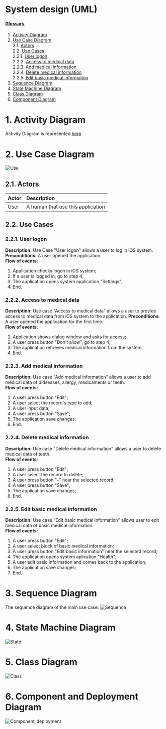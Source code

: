 # System design (UML)

#### [Glossary](Glossary.md)

1. [Activity Diagram](#1)<br>
2. [Use Case Diagram](#2)<br>
2.1. [Actors](#2.1)<br>
2.2. [Use Cases](#2.2)<br>
2.2.1. [User logon](#2.2.1)<br>
2.2.2. [Access to medical data](#2.2.2)<br>
2.2.3. [Add medical information](#2.2.3)<br>
2.2.4. [Delete medical information](#2.2.4)<br>
2.2.5. [Edit basic medical information](#2.2.5)<br>
3. [Sequence Diagram](#3)<br>
4. [State Machine Diagram](#4)<br>
5. [Class Diagram](#5)<br>
6. [Component Diagram](#6)<br>


# 1\. Activity Diagram <a name = "1"></a>
Activity Diagram is represented [here](Activity_diagrams/Activity.md)

# 2\. Use Case Diagram  <a name = "2"></a>

![Use](Use_case_diagram/use__tistic.co.png)
## 2.1\. Actors  <a name = "2.1"></a><br>
Actor | Description
| :-- | :--
User | A human that use this application

## 2.2\. Use Cases  <a name = "2.2"></a><br>
### 2.2.1\. User logon <a name = "2.2.1"></a>
<b>Description:</b> Use Case "User logon" allows a user to log in iOS system.
<b>Preconditions:</b> A user opened the application.<br>
<b>Flow of events:</b> <br>
1. Application checks logon in iOS system;<br>
2. If a user is logged in, go to step 4;<br>
3. The application opens system application "Settings";<br>
4. End. <br>

### 2.2.2\. Access to medical data <a name = "2.2.2"></a>

<b>Description:</b> Use case "Access to medical data" allows a user to provide access to medical data from iOS system to the application.
<b>Preconditions:</b> A user opened the application for the first time.<br>
<b>Flow of events:</b> <br>
1. Application shows dialog window and asks for access;<br>
2. A user press button "Don't allow", go to step 4;<br>
3. The application retrieves medical information from the system;<br>
4. End.<br>

### 2.2.3\. Add medical information <a name = "2.2.3"></a>

<b>Description:</b> Use case "Add medical information" allows a user to add medical data of didseases, allergy, medicaments or teeth.<br>
<b>Flow of events:</b> <br>
1. A user press button "Edit";<br>
2. A user select the record's type to add;<br>
3. A user input data;<br>
4. A user press button "Save"; <br>
5. The application save changes; <br>
6. End.<br>
### 2.2.4\. Delete medical information <a name = "2.2.4"></a>

<b>Description:</b> Use case "Delete medical information" allows a user to delete medical data of teeth.<br>
<b>Flow of events:</b> <br>
1. A user press button "Edit";<br>
2. A user select the record to delete;<br>
3. A user press button "–" near the selected record;<br>
4. A user press button "Save"; <br>
5. The application save changes; <br>
6. End.<br>

### 2.2.5\. Edit basic medical information <a name = "2.2.5"></a>
<b>Description:</b> Use case "Edit basic medical information" allows user to edit medical data of basic medical information.<br>
<b>Flow of events:</b> <br>
1. A user press button "Edit";<br>
2. A user select block of basic medical information;<br>
3. A user press button "Edit basic information" near the selected record;<br>
5. The application opens system aplication "Health"; <br>
6. A user edit basic information and comes back to the application;<br>
7. The application save changes; <br>
8. End.<br>

# 3\. Sequence Diagram <a name = "3"></a>

The sequence diagram of the main use case:
![Sequence](Sequence_diagram/Sequence_diagram.png)

# 4\. State Machine Diagram<a name = "4"></a>
![State](State_maschine_diagram/State_maschine_diagram.png)

# 5\. Class Diagram <a name = "5"></a>
![Class](Class_diagram/Class_diagram.png)

# 6\. Component and Deployment Diagram <a name = "6"></a>
![Component_deployment](Component_and_Deployment_diagrams/Component_and_Deployment_diagrams.png)
